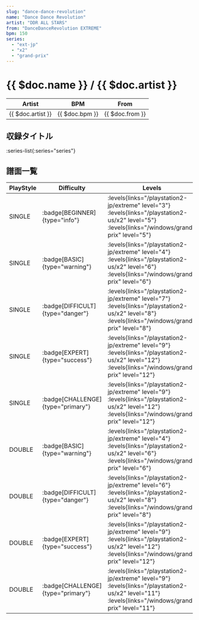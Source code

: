 ```yaml
---
slug: "dance-dance-revolution"
name: "Dance Dance Revolution"
artist: "DDR ALL STARS"
from: "DanceDanceRevolution EXTREME"
bpm: 150
series:
  - "ext-jp"
  - "x2"
  - "grand-prix"
---
```


# {{ $doc.name }} / {{ $doc.artist }}

|Artist|BPM|From|
|------|---|----|
|{{ $doc.artist }}|{{ $doc.bpm }}|{{ $doc.from }}|

## 収録タイトル

:series-list{:series="series"}

## 譜面一覧

|PlayStyle|Difficulty|Levels|Notes|Movie|
|---------|----------|------|-----|-----|
|SINGLE| :badge[BEGINNER]{type="info"}| :levels{links="/playstation2-jp/extreme" level="3"} :levels{links="/playstation2-us/x2" level="5"}  :levels{links="/windows/grand-prix" level="5"}|127/0||
|SINGLE| :badge[BASIC]{type="warning"}| :levels{links="/playstation2-jp/extreme" level="4"} :levels{links="/playstation2-us/x2" level="6"}  :levels{links="/windows/grand-prix" level="6"}|170/0||
|SINGLE| :badge[DIFFICULT]{type="danger"}| :levels{links="/playstation2-jp/extreme" level="7"} :levels{links="/playstation2-us/x2" level="8"}  :levels{links="/windows/grand-prix" level="8"}|245/4||
|SINGLE| :badge[EXPERT]{type="success"}| :levels{links="/playstation2-jp/extreme" level="9"} :levels{links="/playstation2-us/x2" level="12"}  :levels{links="/windows/grand-prix" level="12"}|352/0||
|SINGLE| :badge[CHALLENGE]{type="primary"}| :levels{links="/playstation2-jp/extreme" level="9"} :levels{links="/playstation2-us/x2" level="12"}  :levels{links="/windows/grand-prix" level="12"}|369/0||
|DOUBLE| :badge[BASIC]{type="warning"}| :levels{links="/playstation2-jp/extreme" level="4"} :levels{links="/playstation2-us/x2" level="6"}  :levels{links="/windows/grand-prix" level="6"}|192/0||
|DOUBLE| :badge[DIFFICULT]{type="danger"}| :levels{links="/playstation2-jp/extreme" level="6"} :levels{links="/playstation2-us/x2" level="8"}  :levels{links="/windows/grand-prix" level="8"}|234/2||
|DOUBLE| :badge[EXPERT]{type="success"}| :levels{links="/playstation2-jp/extreme" level="9"} :levels{links="/playstation2-us/x2" level="12"}  :levels{links="/windows/grand-prix" level="12"}|345/0||
|DOUBLE| :badge[CHALLENGE]{type="primary"}| :levels{links="/playstation2-jp/extreme" level="9"} :levels{links="/playstation2-us/x2" level="11"}  :levels{links="/windows/grand-prix" level="11"}|344/0||
